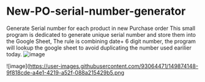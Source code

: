 # New-PO-serial-number-generator
Generate Serial number for each product in new Purchase order
This small program is dedicated to generate unique serial number and store them into the Google Sheet,
The rule is combining date+ 6 digit number, the program will lookup the google sheet to avoid duplicating the number used earilier today.
![image](https://user-images.githubusercontent.com/93064471/149874226-c53e899c-9f69-4878-a634-dd897be7b5ac.png)

![image](https://user-images.githubusercontent.com/93064471/149874148-9f818cde-a4e1-4219-a52f-088a215429b5.png
